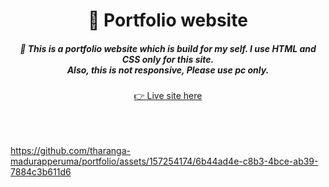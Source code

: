 <h1 align="center">🚀 Portfolio website</h1>
<h5 align="center">💠 This is a portfolio website which is build for my self. I use HTML and CSS only for this site. <br> Also, this is not responsive, Please use pc only.<br></h5>
<center><a target="_blank" href="http://tharanga-madurapperuma.kesug.com">👉 Live site here</a></center><br><br><br>


https://github.com/tharanga-madurapperuma/portfolio/assets/157254174/6b44ad4e-c8b3-4bce-ab39-7884c3b611d6

